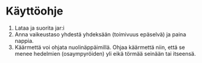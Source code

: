 ﻿# Käyttöohje
1. Lataa ja suorita jar:i
2. Anna vaikeustaso yhdestä yhdeksään (toimivuus epäselvä) ja paina nappia.
3. Käärmettä voi ohjata nuolinäppäimillä. Ohjaa käärmettä niin, että se menee hedelmien (osaympyröiden) yli
eikä törmää seinään tai itseensä.
